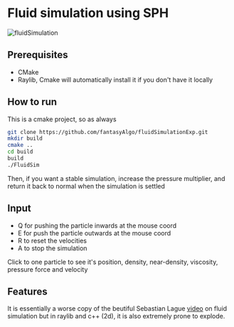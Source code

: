 # Fluid simulation using SPH
![fluidSimulation](https://github.com/user-attachments/assets/7f56a920-585c-4ce9-8889-2b1f4a9f4c3b)
## Prerequisites
- CMake
- Raylib, Cmake will automatically install it if you don't have it locally
## How to run
This is a cmake project, so as always
```bash
git clone https://github.com/fantasyAlgo/fluidSimulationExp.git
mkdir build
cmake ..
cd build
build
./FluidSim
```
Then, if you want a stable simulation, increase the pressure multiplier, and return it back to normal when the simulation is settled
## Input
- Q for pushing the particle inwards at the mouse coord 
- E for push the particle outwards at the mouse coord
- R to reset the velocities
- A to stop the simulation

Click to one particle to see it's position, density, near-density, viscosity, pressure force and velocity
## Features
It is essentially a worse copy of the beutiful Sebastian Lague [video](https://www.youtube.com/watch?v=rSKMYc1CQHE&t=2288s) on fluid simulation but in raylib and c++ (2d), it is also extremely prone to explode.
